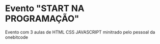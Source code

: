 # Evento "START NA PROGRAMAÇÃO" 
 Evento com 3 aulas de HTML CSS JAVASCRIPT minitrado pelo pessoal da onebitcode
